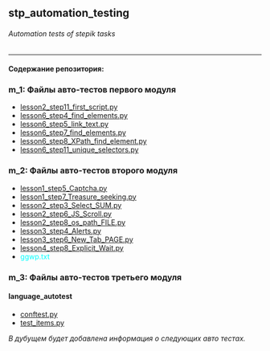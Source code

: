 ## stp_automation_testing
###### Automation tests of stepik tasks<br>
<hr>

#### Содержание репозитория:

### m_1: Файлы авто-тестов первого модуля<br>

* [lesson2_step11_first_script.py](https://github.com/Smoke-Story/stp_automation_testing/blob/main/m_1/lesson2_step11_first_script.py)<br>
* [lesson6_step4_find_elements.py](https://github.com/Smoke-Story/stp_automation_testing/blob/main/m_1/lesson6_step11_unique_selectors.py)<br>
* [lesson6_step5_link_text.py](https://github.com/Smoke-Story/stp_automation_testing/blob/main/m_1/lesson6_step4_find_elements.py)<br>
* [lesson6_step7_find_elements.py](https://github.com/Smoke-Story/stp_automation_testing/blob/main/m_1/lesson6_step5_link_text.py)<br>
* [lesson6_step8_XPath_find_element.py](https://github.com/Smoke-Story/stp_automation_testing/blob/main/m_1/lesson6_step7_find_elements.py)<br>
* [lesson6_step11_unique_selectors.py](https://github.com/Smoke-Story/stp_automation_testing/blob/main/m_1/lesson6_step8_XPath_find_element.py)<br>

### m_2: Файлы авто-тестов второго модуля

* [lesson1_step5_Captcha.py](https://github.com/Smoke-Story/stp_automation_testing/blob/main/m_2/lesson1_step5_Captcha.py)<br>
* [lesson1_step7_Treasure_seeking.py](https://github.com/Smoke-Story/stp_automation_testing/blob/main/m_2/lesson1_step7_Treasure_seeking.py)<br>
* [lesson2_step3_Select_SUM.py](https://github.com/Smoke-Story/stp_automation_testing/blob/main/m_2/lesson2_step3_Select_SUM.py)<br>
* [lesson2_step6_JS_Scroll.py](https://github.com/Smoke-Story/stp_automation_testing/blob/main/m_2/lesson2_step6_JS_Scroll.py)<br>
* [lesson2_step8_os_path_FILE.py](https://github.com/Smoke-Story/stp_automation_testing/blob/main/m_2/lesson2_step8_os_path_FILE.py)<br>
* [lesson3_step4_Alerts.py](https://github.com/Smoke-Story/stp_automation_testing/blob/main/m_2/lesson3_step4_Alerts.py)<br>
* [lesson3_step6_New_Tab_PAGE.py](https://github.com/Smoke-Story/stp_automation_testing/blob/main/m_2/lesson3_step6_New_Tab_PAGE.py)<br>
* [lesson4_step8_Explicit_Wait.py](https://github.com/Smoke-Story/stp_automation_testing/blob/main/m_2/lesson4_step8_Explicit_Wait.py)<br>
* <a href="https://github.com/Smoke-Story/stp_automation_testing/blob/main/m_2/ggwp.txt" style="color: aqua; text-decoration: none;">ggwp.txt</a><br>

### m_3: Файлы авто-тестов третьего модуля
 #### language_autotest
* [conftest.py](https://github.com/Smoke-Story/stp_automation_testing/blob/main/m_3/language_autotest/conftest.py)<br>
* [test_items.py](https://github.com/Smoke-Story/stp_automation_testing/blob/main/m_3/language_autotest/test_items.py)<br>
>>>
 *В дубущем будет добавлена информация о следующих авто тестах.*

